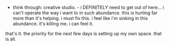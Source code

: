 - think through: creative studio. - i DEFINITELY need to get out of here... i can't operate the way i want to in such abundance. this is hurting far more than it's helping. i must fix this. i feel like i'm sinking in this abundance. it's killing me. i can feel it.

that's it. the priority for the next few days is setting up my own space. that is all.




